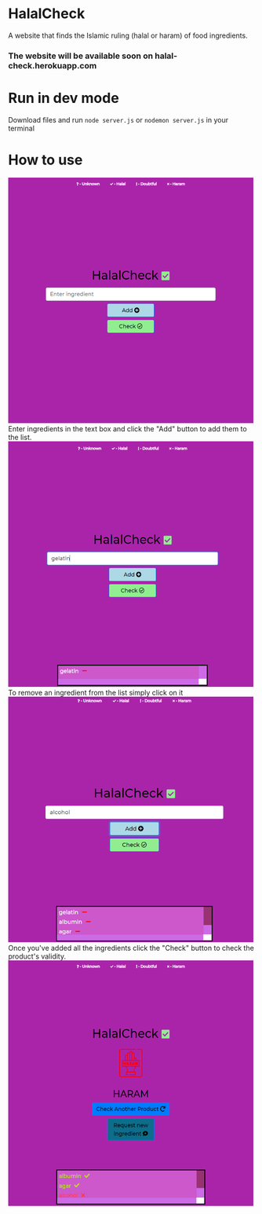 # HalalCheck
A website that finds the Islamic ruling (halal or haram) of food ingredients.

### The website will be available soon on halal-check.herokuapp.com

# Run in dev mode
Download files and run ```node server.js``` or ```nodemon server.js``` in your terminal

# How to use
<img src="readme-images/halalcheck.PNG" width=500 height=500>
Enter ingredients in the text box and click the "Add" button to add them to the list.
<img src="readme-images/halalcheck-ing.PNG" width=500 height=500>
To remove an ingredient from the list simply click on it
<img src="readme-images/halalcheck-ings.PNG" width=500 height=500>
Once you've added all the ingredients click the "Check" button to check the product's validity.
<img src="readme-images/halal-checked.PNG" width=500 height=500>

